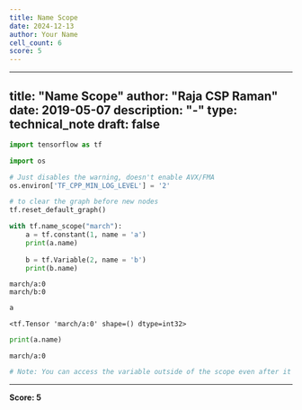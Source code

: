 ```yaml
---
title: Name Scope
date: 2024-12-13
author: Your Name
cell_count: 6
score: 5
---
```


---
title: "Name Scope"
author: "Raja CSP Raman"
date: 2019-05-07
description: "-"
type: technical_note
draft: false
---

```python
import tensorflow as tf

import os

# Just disables the warning, doesn't enable AVX/FMA
os.environ['TF_CPP_MIN_LOG_LEVEL'] = '2'
```


```python
# to clear the graph before new nodes
tf.reset_default_graph()

with tf.name_scope("march"):
    a = tf.constant(1, name = 'a')
    print(a.name)
    
    b = tf.Variable(2, name = 'b')
    print(b.name)
```

    march/a:0
    march/b:0



```python
a
```




    <tf.Tensor 'march/a:0' shape=() dtype=int32>




```python
print(a.name)
```

    march/a:0



```python
# Note: You can access the variable outside of the scope even after it is assigned.
```


---
**Score: 5**